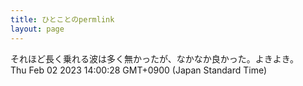 ```yaml
---
title: ひとことのpermlink
layout: page
---
```

<div class="box" dt="1675314028863">
  それほど長く乗れる波は多く無かったが、なかなか良かった。よきよき。
  <div class="content is-small">Thu Feb 02 2023 14:00:28 GMT+0900 (Japan Standard Time)</div>
</div>